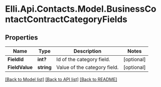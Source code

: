 # Elli.Api.Contacts.Model.BusinessContactContractCategoryFields
## Properties

Name | Type | Description | Notes
------------ | ------------- | ------------- | -------------
**FieldId** | **int?** | Id of the category field. | [optional] 
**FieldValue** | **string** | Value of the category field. | [optional] 

[[Back to Model list]](../README.md#documentation-for-models) [[Back to API list]](../README.md#documentation-for-api-endpoints) [[Back to README]](../README.md)

